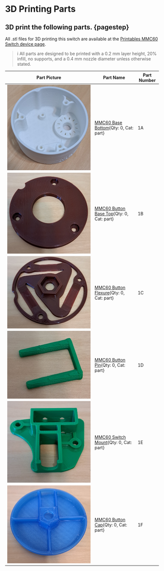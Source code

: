 [M4x10 screws]:Parts.yaml#M4x10PanSteel
[No. 2 Phillips screwdriver]:Parts.yaml#Screwdriver_Philips_No2
[MMC60 Button Base Bottom]:Parts.yaml#MMC60_Base_Bottom
[MMC60 Button Base Top]:Parts.yaml#MMC60_Base_Top
[MMC60 Button Cap]:Parts.yaml#MMC60_Button_Cap
[MMC60 Button Flexure]:Parts.yaml#MMC60_Button_Flexure
[MMC60 Button Pins]:Parts.yaml#MMC60_Button_Pin
[MMC60 Switch Mount]:Parts.yaml#MMC60_Switch_Mount

# 3D Printing Parts

## 3D print the following parts. {pagestep}

All .stl files for 3D printing this switch are available at the [Printables MMC60 Switch device page](https://www.printables.com/model/214286-mmc60-switch).

>i All parts are designed to be printed with a 0.2 mm layer height, 20% infill, no supports, and a 0.4 mm nozzle diameter unless otherwise stated.

|Part Picture | Part Name | Part Number|
|---|---|---|
|![](images/Button_Base_Bottom.jpg)| [MMC60 Base Bottom][MMC60 Button Base Bottom]{Qty: 0, Cat: part} | 1A|
|![](images/Button_Base_Top.jpg)| [MMC60 Button Base Top][MMC60 Button Base Top]{Qty: 0, Cat: part} | 1B|
|![](images/Button_Flexure.jpg)| [MMC60 Button Flexure][MMC60 Button Flexure]{Qty: 0, Cat: part} | 1C|
|![](images/Button_Pin.jpg)| [MMC60 Button Pin][MMC60 Button Pins]{Qty: 0, Cat: part} | 1D|
|![](images/Button_Switch_Mount.jpg)| [MMC60 Switch Mount][MMC60 Switch Mount]{Qty: 0, Cat: part} | 1E|
|![](images/Button_Cap.jpg)| [MMC60 Button Cap][MMC60 Button Cap]{Qty: 0, Cat: part} | 1F|


